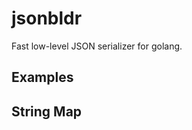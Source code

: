 # jsonbldr
 Fast low-level JSON serializer for golang.
 
 ## Examples
 
 ## String Map
 
 ```go

```
